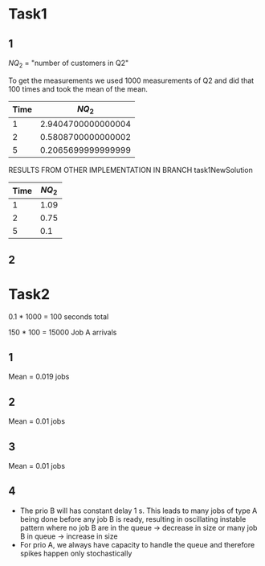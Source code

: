 # Task1

## 1

$NQ_2$ = "number of customers in Q2" 

To get the measurements we used 1000 measurements of Q2 and did that 100 times and took the mean of the mean.

| Time | $NQ_2$             |
| ---- | ------------------ |
| 1    | 2.9404700000000004 |
| 2    | 0.5808700000000002 |
| 5    | 0.2065699999999999 |

RESULTS FROM OTHER IMPLEMENTATION IN BRANCH task1NewSolution

| Time | $NQ_2$ |
| ---- | ------ |
| 1    | 1.09   |
| 2    | 0.75   |
| 5    | 0.1    |


## 2

<!-- ----------------------------- -->
<!-- ----------------------------- -->
<!-- ----------------------------- -->

# Task2

0.1 * 1000 = 100 seconds total

150 * 100 = 15000 Job A arrivals


## 1

Mean = 0.019 jobs

## 2

Mean = 0.01 jobs

## 3

Mean = 0.01 jobs

## 4

* The prio B will has constant delay 1 s. This leads to many jobs of type A being done before any job B is ready, resulting in oscillating instable pattern where no job B are in the queue -> decrease in size or many job B in queue -> increase in size
* For prio A, we always have capacity to handle the queue and therefore spikes happen only stochastically